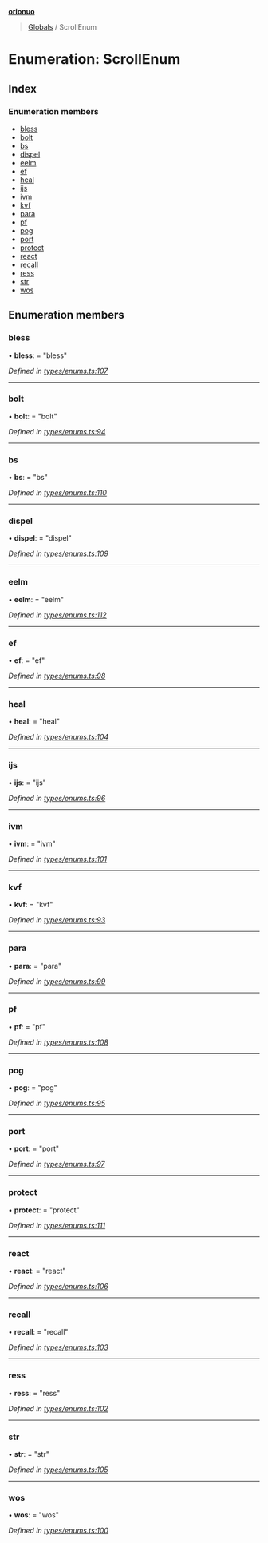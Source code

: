 **[orionuo](../README.md)**

> [Globals](../globals.md) / ScrollEnum

# Enumeration: ScrollEnum

## Index

### Enumeration members

* [bless](scrollenum.md#bless)
* [bolt](scrollenum.md#bolt)
* [bs](scrollenum.md#bs)
* [dispel](scrollenum.md#dispel)
* [eelm](scrollenum.md#eelm)
* [ef](scrollenum.md#ef)
* [heal](scrollenum.md#heal)
* [ijs](scrollenum.md#ijs)
* [ivm](scrollenum.md#ivm)
* [kvf](scrollenum.md#kvf)
* [para](scrollenum.md#para)
* [pf](scrollenum.md#pf)
* [pog](scrollenum.md#pog)
* [port](scrollenum.md#port)
* [protect](scrollenum.md#protect)
* [react](scrollenum.md#react)
* [recall](scrollenum.md#recall)
* [ress](scrollenum.md#ress)
* [str](scrollenum.md#str)
* [wos](scrollenum.md#wos)

## Enumeration members

### bless

•  **bless**:  = "bless"

*Defined in [types/enums.ts:107](https://github.com/msviha/orionuo/blob/2f31050/src/types/enums.ts#L107)*

___

### bolt

•  **bolt**:  = "bolt"

*Defined in [types/enums.ts:94](https://github.com/msviha/orionuo/blob/2f31050/src/types/enums.ts#L94)*

___

### bs

•  **bs**:  = "bs"

*Defined in [types/enums.ts:110](https://github.com/msviha/orionuo/blob/2f31050/src/types/enums.ts#L110)*

___

### dispel

•  **dispel**:  = "dispel"

*Defined in [types/enums.ts:109](https://github.com/msviha/orionuo/blob/2f31050/src/types/enums.ts#L109)*

___

### eelm

•  **eelm**:  = "eelm"

*Defined in [types/enums.ts:112](https://github.com/msviha/orionuo/blob/2f31050/src/types/enums.ts#L112)*

___

### ef

•  **ef**:  = "ef"

*Defined in [types/enums.ts:98](https://github.com/msviha/orionuo/blob/2f31050/src/types/enums.ts#L98)*

___

### heal

•  **heal**:  = "heal"

*Defined in [types/enums.ts:104](https://github.com/msviha/orionuo/blob/2f31050/src/types/enums.ts#L104)*

___

### ijs

•  **ijs**:  = "ijs"

*Defined in [types/enums.ts:96](https://github.com/msviha/orionuo/blob/2f31050/src/types/enums.ts#L96)*

___

### ivm

•  **ivm**:  = "ivm"

*Defined in [types/enums.ts:101](https://github.com/msviha/orionuo/blob/2f31050/src/types/enums.ts#L101)*

___

### kvf

•  **kvf**:  = "kvf"

*Defined in [types/enums.ts:93](https://github.com/msviha/orionuo/blob/2f31050/src/types/enums.ts#L93)*

___

### para

•  **para**:  = "para"

*Defined in [types/enums.ts:99](https://github.com/msviha/orionuo/blob/2f31050/src/types/enums.ts#L99)*

___

### pf

•  **pf**:  = "pf"

*Defined in [types/enums.ts:108](https://github.com/msviha/orionuo/blob/2f31050/src/types/enums.ts#L108)*

___

### pog

•  **pog**:  = "pog"

*Defined in [types/enums.ts:95](https://github.com/msviha/orionuo/blob/2f31050/src/types/enums.ts#L95)*

___

### port

•  **port**:  = "port"

*Defined in [types/enums.ts:97](https://github.com/msviha/orionuo/blob/2f31050/src/types/enums.ts#L97)*

___

### protect

•  **protect**:  = "protect"

*Defined in [types/enums.ts:111](https://github.com/msviha/orionuo/blob/2f31050/src/types/enums.ts#L111)*

___

### react

•  **react**:  = "react"

*Defined in [types/enums.ts:106](https://github.com/msviha/orionuo/blob/2f31050/src/types/enums.ts#L106)*

___

### recall

•  **recall**:  = "recall"

*Defined in [types/enums.ts:103](https://github.com/msviha/orionuo/blob/2f31050/src/types/enums.ts#L103)*

___

### ress

•  **ress**:  = "ress"

*Defined in [types/enums.ts:102](https://github.com/msviha/orionuo/blob/2f31050/src/types/enums.ts#L102)*

___

### str

•  **str**:  = "str"

*Defined in [types/enums.ts:105](https://github.com/msviha/orionuo/blob/2f31050/src/types/enums.ts#L105)*

___

### wos

•  **wos**:  = "wos"

*Defined in [types/enums.ts:100](https://github.com/msviha/orionuo/blob/2f31050/src/types/enums.ts#L100)*

